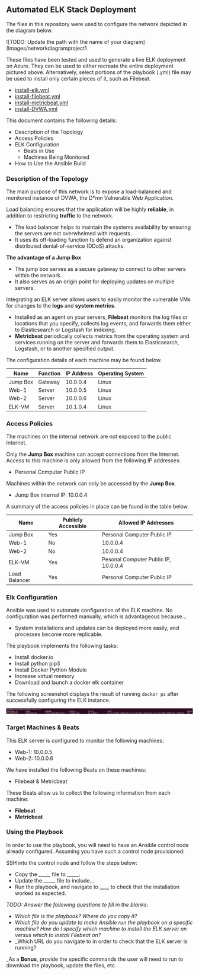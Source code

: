 ## Automated ELK Stack Deployment

The files in this repository were used to configure the network depicted in the diagram below.

![TODO: Update the path with the name of your diagram](Images/networkdiagramproject1

These files have been tested and used to generate a live ELK deployment on Azure. They can be used to either recreate the entire deployment pictured above. Alternatively, select portions of the playbook (.yml) file may be used to install only certain pieces of it, such as Filebeat.

  - [install-elk.yml](https://github.com/rachelamandamartin/Project1/blob/main/Files/install-elk.yml)
  - [install-filebeat.yml](https://github.com/rachelamandamartin/Project1/blob/main/Files/filebeat.yml.txt)
  - [install-metricbeat.yml](https://github.com/rachelamandamartin/Project1/blob/main/Files/metricbeat.yml.txt)
  - [install-DVWA.yml](https://github.com/rachelamandamartin/Project1/blob/main/Files/dvwa.yml.txt)

This document contains the following details:
- Description of the Topology
- Access Policies
- ELK Configuration
  - Beats in Use
  - Machines Being Monitored
- How to Use the Ansible Build


### Description of the Topology

The main purpose of this network is to expose a load-balanced and monitored instance of DVWA, the D*mn Vulnerable Web Application.

Load balancing ensures that the application will be highly **reliable**, in addition to restricting **traffic** to the network.
- The load balancer helps to maintain the systems availability by ensuring the servers are not overwhelmed with requests.  
- It uses its off-loading function to defend an organization against distributed denial-of-service (DDoS) attacks.

**The advantage of a Jump Box**
- The jump box serves as a secure gateway to connect to other servers within the network. 
- It also serves as an origin point for deploying updates on multiple servers. 

Integrating an ELK server allows users to easily monitor the vulnerable VMs for changes to the **logs** and **system metrics**.
- Installed as an agent on your servers, **Filebeat** monitors the log files or locations that you specify, collects log events, and forwards them either to Elasticsearch or Logstash for indexing. 
- **Metricbeat** periodically collects metrics from the operating system and services running on the server and forwards them to Elasticsearch, Logstash, or to another specified output.

The configuration details of each machine may be found below.

| Name       | Function        | IP Address | Operating System |
|------------|-----------------|------------|------------------|
| Jump Box   | Gateway         | 10.0.0.4   | Linux            |
| Web-1      | Server          | 10.0.0.5   | Linux            |
| Web-2      | Server          | 10.0.0.6   | Linux            |
| ELK-VM     | Server          | 10.1.0.4   | Linux            |


### Access Policies

The machines on the internal network are not exposed to the public Internet. 

Only the **Jump Box** machine can accept connections from the Internet. Access to this machine is only allowed from the following IP addresses:
- Personal Computer Public IP

Machines within the network can only be accessed by the **Jump Box**.
- Jump Box internal IP: 10.0.0.4

A summary of the access policies in place can be found in the table below.

| Name          | Publicly Accessible | Allowed IP Addresses                 |
|---------------|---------------------|--------------------------------------|
| Jump Box      | Yes                 | Personal Computer Public IP          |
| Web-1         | No                  | 10.0.0.4                             |
| Web-2         | No                  | 10.0.0.4                             |
| ELK-VM        | Yes                 | Pesonal Computer Public IP, 10.0.0.4 |
| Load Balancer | Yes                 | Personal Computer Public IP          |

### Elk Configuration

Ansible was used to automate configuration of the ELK machine. No configuration was performed manually, which is advantageous because...
- System installations and updates can be deployed more easily, and processes become more replicable.
 

The playbook implements the following tasks:
- Install docker.io
- Install python pip3
- Install Docker Python Module 
- Increase virtual memory 
- Download and launch a docker elk container

The following screenshot displays the result of running `docker ps` after successfully configuring the ELK instance.

![TODO: Update the path with the name of your screenshot of docker ps output](Images/docker-ps.png)

### Target Machines & Beats
This ELK server is configured to monitor the following machines:
- Web-1: 10.0.0.5
- Web-2: 10.0.0.6

We have installed the following Beats on these machines:
- Filebeat & Metricbeat

These Beats allow us to collect the following information from each machine:
- **Filebeat**
- **Metricbeat**

### Using the Playbook
In order to use the playbook, you will need to have an Ansible control node already configured. Assuming you have such a control node provisioned: 

SSH into the control node and follow the steps below:
- Copy the _____ file to _____.
- Update the _____ file to include...
- Run the playbook, and navigate to ____ to check that the installation worked as expected.

_TODO: Answer the following questions to fill in the blanks:_
- _Which file is the playbook? Where do you copy it?_
- _Which file do you update to make Ansible run the playbook on a specific machine? How do I specify which machine to install the ELK server on versus which to install Filebeat on?_
- _Which URL do you navigate to in order to check that the ELK server is running?

_As a **Bonus**, provide the specific commands the user will need to run to download the playbook, update the files, etc. 
